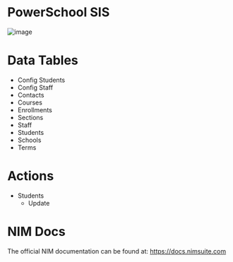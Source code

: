 # PowerSchool SIS
![image](https://github.com/Tools4ever-NIM/NIM-System-REST-PowerSchool/assets/24281600/9de2afcb-634f-4cf0-b2e2-a74e23598996)

# Data Tables
- Config Students
- Config Staff
- Contacts
- Courses
- Enrollments
- Sections
- Staff
- Students
- Schools
- Terms


# Actions
- Students
    - Update


# NIM Docs
The official NIM documentation can be found at: https://docs.nimsuite.com
